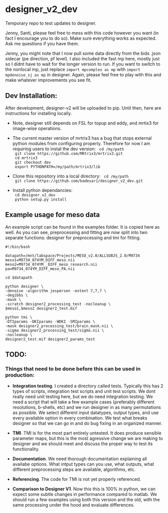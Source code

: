 # designer_v2_dev
Temporary repo to test updates to designer. 

Jenny, Santi, please feel free to mess with this code however you want (in fact I encourage you to do so). Make sure everything works as expected. Ask me questions if you have them. 

Jenny, you might note that I now pull some data directly from the bids .json sidecar (pe direction, pf level). I also included the fast mp here, mostly just so I didnt have to wait for the longer version to run. If you want to switch to the nonlocal mp, just replace `import mpcomplex as mp` with `import mpdenoise_sj as mp` in designer. Again, please feel free to play with this and make whatever improvements you see fit.

## Dev Installation:
After development, designer-v2 will be uploaded to pip. Until then, here are instructions for installing locally.

- Note, designer still depends on FSL for topup and eddy, and mrtix3 for image-wise operations. 

- The current master version of mrtrix3 has a bug that stops external python modules from configuring properly. Therefore for now I am requiring users to instal the dev version:
` cd /my/path`\
` git clone https://github.com/MRtrix3/mrtrix3.git`\
` cd mrtrix3`\
` git checkout dev`\
` export PYTHONPATH=/my/path/mrtrix3/lib`

- Clone this repository into a local directory:
` cd /my/path`\
` git clone https://github.com/badesar1/designer_v2_dev.git`

- Install python dependancies:\
` cd designer_v2_dev`\
` python setup.py install`


## Example usage for meso data
An example script can be found in the examples folder. It is copied here as well. As you can see, preprocessing and fitting are now split into two separate functions: designer for preprocessing and tmi for fitting. 

```
#!/bin/bash

datapath=/mnt/labspace/Projects/MESO_v2.0/ALLSUBJS_2.0/M9734
meso1=M9734_074YM_DIFF_meso.nii
meso2=M9734_074YM__DIFF_meso_research.nii
pa=M9734_074YM_DIFF_meso_PA.nii

cd $datapath

python designer \
-denoise -algorithm jespersen -extent 7,7,7 \
-degibbs \
-mask \
-scratch designer2_processing_test -nocleanup \
$meso1,$meso2 designer2_test.mif

python tmi \
-DTIparams -DKIparams -WDKI -SMIparams \
-mask designer2_processing_test/brain_mask.nii \
-sigma designer2_processing_test/sigma.nii \
-nocleanup \
designer2_test.mif designer2_params_test
```

## TODO:
### Things that need to be done before this can be used in production:

- **Integration testing**. I created a directory called tests. Typically this has 2 types of scripts, integration test scripts and unit test scripts. We dont really need unit testing here, but we do need integration testing. 
We need a script that will take a few example cases (preferably different resolutions, b-shells, etc) and we run designer in as many permutations as possible. We select different input datatypes, output types, and use every available option in every combination. We test what breaks designer so that we can go in and do bug fixing in an organized manner.

- **TMI**. TMI is for the most part entirely untested. It does produce sensible parameter maps, but this is the most agressive change we are making to designer and we should meet and discuss the proper way to test its functionality. 

- **Documentation**. We need thorough documentation explaining all availabe options. What intput types can you use, what outputs, what different preprocessing steps are available, algorithms, etc.

- **Referencing**. The code for TMI is not yet properly referenced.

- **Comparison to Designer V1**. Now this this is 100% in python, we can expect some subtle changes in performance compared to matlab. We should run a few examples using both this version and the old, with the same processing under the hood and evaluate differences.